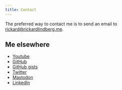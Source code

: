 ```yaml
---
title: Contact
---
```


The preferred way to contact me is to send an email to
[rickard@rickardlindberg.me](mailto:rickard@rickardlindberg.me).

## Me elsewhere

<ul>
  <li><a href="https://www.youtube.com/@rickardlindberg">Youtube</a></li>
  <li><a href="https://github.com/rickardlindberg">GitHub</a></li>
  <li><a href="https://gist.github.com/rickardlindberg">GitHub gists</a></li>
  <li><a href="https://twitter.com/ricli85">Twitter</a></li>
  <li><a href="https://hachyderm.io/@rickardlindberg">Mastodon</a></li>
  <li><a href="https://www.linkedin.com/in/rickard-lindberg-6097a015/">LinkedIn</a></li>
</ul>
